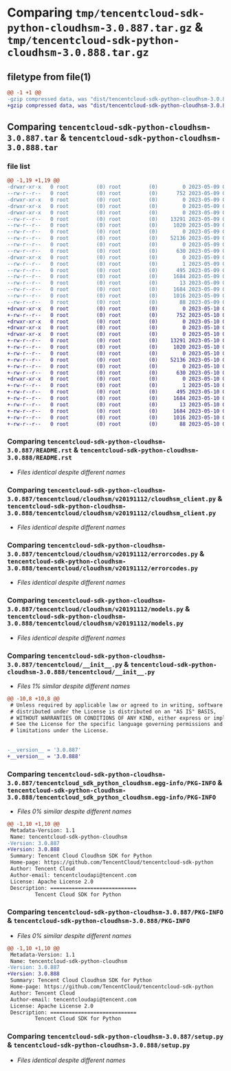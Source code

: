# Comparing `tmp/tencentcloud-sdk-python-cloudhsm-3.0.887.tar.gz` & `tmp/tencentcloud-sdk-python-cloudhsm-3.0.888.tar.gz`

## filetype from file(1)

```diff
@@ -1 +1 @@
-gzip compressed data, was "dist/tencentcloud-sdk-python-cloudhsm-3.0.887.tar", last modified: Tue May  9 02:36:53 2023, max compression
+gzip compressed data, was "dist/tencentcloud-sdk-python-cloudhsm-3.0.888.tar", last modified: Wed May 10 02:01:31 2023, max compression
```

## Comparing `tencentcloud-sdk-python-cloudhsm-3.0.887.tar` & `tencentcloud-sdk-python-cloudhsm-3.0.888.tar`

### file list

```diff
@@ -1,19 +1,19 @@
-drwxr-xr-x   0 root         (0) root         (0)        0 2023-05-09 02:36:53.000000 tencentcloud-sdk-python-cloudhsm-3.0.887/
--rw-r--r--   0 root         (0) root         (0)      752 2023-05-09 02:36:53.000000 tencentcloud-sdk-python-cloudhsm-3.0.887/README.rst
-drwxr-xr-x   0 root         (0) root         (0)        0 2023-05-09 02:36:53.000000 tencentcloud-sdk-python-cloudhsm-3.0.887/tencentcloud/
-drwxr-xr-x   0 root         (0) root         (0)        0 2023-05-09 02:36:53.000000 tencentcloud-sdk-python-cloudhsm-3.0.887/tencentcloud/cloudhsm/
-drwxr-xr-x   0 root         (0) root         (0)        0 2023-05-09 02:36:53.000000 tencentcloud-sdk-python-cloudhsm-3.0.887/tencentcloud/cloudhsm/v20191112/
--rw-r--r--   0 root         (0) root         (0)    13291 2023-05-09 02:36:53.000000 tencentcloud-sdk-python-cloudhsm-3.0.887/tencentcloud/cloudhsm/v20191112/cloudhsm_client.py
--rw-r--r--   0 root         (0) root         (0)     1020 2023-05-09 02:36:53.000000 tencentcloud-sdk-python-cloudhsm-3.0.887/tencentcloud/cloudhsm/v20191112/errorcodes.py
--rw-r--r--   0 root         (0) root         (0)        0 2023-05-09 02:36:53.000000 tencentcloud-sdk-python-cloudhsm-3.0.887/tencentcloud/cloudhsm/v20191112/__init__.py
--rw-r--r--   0 root         (0) root         (0)    52136 2023-05-09 02:36:53.000000 tencentcloud-sdk-python-cloudhsm-3.0.887/tencentcloud/cloudhsm/v20191112/models.py
--rw-r--r--   0 root         (0) root         (0)        0 2023-05-09 02:36:53.000000 tencentcloud-sdk-python-cloudhsm-3.0.887/tencentcloud/cloudhsm/__init__.py
--rw-r--r--   0 root         (0) root         (0)      630 2023-05-09 02:36:53.000000 tencentcloud-sdk-python-cloudhsm-3.0.887/tencentcloud/__init__.py
-drwxr-xr-x   0 root         (0) root         (0)        0 2023-05-09 02:36:53.000000 tencentcloud-sdk-python-cloudhsm-3.0.887/tencentcloud_sdk_python_cloudhsm.egg-info/
--rw-r--r--   0 root         (0) root         (0)        1 2023-05-09 02:36:53.000000 tencentcloud-sdk-python-cloudhsm-3.0.887/tencentcloud_sdk_python_cloudhsm.egg-info/dependency_links.txt
--rw-r--r--   0 root         (0) root         (0)      495 2023-05-09 02:36:53.000000 tencentcloud-sdk-python-cloudhsm-3.0.887/tencentcloud_sdk_python_cloudhsm.egg-info/SOURCES.txt
--rw-r--r--   0 root         (0) root         (0)     1684 2023-05-09 02:36:53.000000 tencentcloud-sdk-python-cloudhsm-3.0.887/tencentcloud_sdk_python_cloudhsm.egg-info/PKG-INFO
--rw-r--r--   0 root         (0) root         (0)       13 2023-05-09 02:36:53.000000 tencentcloud-sdk-python-cloudhsm-3.0.887/tencentcloud_sdk_python_cloudhsm.egg-info/top_level.txt
--rw-r--r--   0 root         (0) root         (0)     1684 2023-05-09 02:36:53.000000 tencentcloud-sdk-python-cloudhsm-3.0.887/PKG-INFO
--rw-r--r--   0 root         (0) root         (0)     1016 2023-05-09 02:36:53.000000 tencentcloud-sdk-python-cloudhsm-3.0.887/setup.py
--rw-r--r--   0 root         (0) root         (0)       88 2023-05-09 02:36:53.000000 tencentcloud-sdk-python-cloudhsm-3.0.887/setup.cfg
+drwxr-xr-x   0 root         (0) root         (0)        0 2023-05-10 02:01:31.000000 tencentcloud-sdk-python-cloudhsm-3.0.888/
+-rw-r--r--   0 root         (0) root         (0)      752 2023-05-10 02:01:31.000000 tencentcloud-sdk-python-cloudhsm-3.0.888/README.rst
+drwxr-xr-x   0 root         (0) root         (0)        0 2023-05-10 02:01:31.000000 tencentcloud-sdk-python-cloudhsm-3.0.888/tencentcloud/
+drwxr-xr-x   0 root         (0) root         (0)        0 2023-05-10 02:01:31.000000 tencentcloud-sdk-python-cloudhsm-3.0.888/tencentcloud/cloudhsm/
+drwxr-xr-x   0 root         (0) root         (0)        0 2023-05-10 02:01:31.000000 tencentcloud-sdk-python-cloudhsm-3.0.888/tencentcloud/cloudhsm/v20191112/
+-rw-r--r--   0 root         (0) root         (0)    13291 2023-05-10 02:01:31.000000 tencentcloud-sdk-python-cloudhsm-3.0.888/tencentcloud/cloudhsm/v20191112/cloudhsm_client.py
+-rw-r--r--   0 root         (0) root         (0)     1020 2023-05-10 02:01:31.000000 tencentcloud-sdk-python-cloudhsm-3.0.888/tencentcloud/cloudhsm/v20191112/errorcodes.py
+-rw-r--r--   0 root         (0) root         (0)        0 2023-05-10 02:01:31.000000 tencentcloud-sdk-python-cloudhsm-3.0.888/tencentcloud/cloudhsm/v20191112/__init__.py
+-rw-r--r--   0 root         (0) root         (0)    52136 2023-05-10 02:01:31.000000 tencentcloud-sdk-python-cloudhsm-3.0.888/tencentcloud/cloudhsm/v20191112/models.py
+-rw-r--r--   0 root         (0) root         (0)        0 2023-05-10 02:01:31.000000 tencentcloud-sdk-python-cloudhsm-3.0.888/tencentcloud/cloudhsm/__init__.py
+-rw-r--r--   0 root         (0) root         (0)      630 2023-05-10 02:01:31.000000 tencentcloud-sdk-python-cloudhsm-3.0.888/tencentcloud/__init__.py
+drwxr-xr-x   0 root         (0) root         (0)        0 2023-05-10 02:01:31.000000 tencentcloud-sdk-python-cloudhsm-3.0.888/tencentcloud_sdk_python_cloudhsm.egg-info/
+-rw-r--r--   0 root         (0) root         (0)        1 2023-05-10 02:01:31.000000 tencentcloud-sdk-python-cloudhsm-3.0.888/tencentcloud_sdk_python_cloudhsm.egg-info/dependency_links.txt
+-rw-r--r--   0 root         (0) root         (0)      495 2023-05-10 02:01:31.000000 tencentcloud-sdk-python-cloudhsm-3.0.888/tencentcloud_sdk_python_cloudhsm.egg-info/SOURCES.txt
+-rw-r--r--   0 root         (0) root         (0)     1684 2023-05-10 02:01:31.000000 tencentcloud-sdk-python-cloudhsm-3.0.888/tencentcloud_sdk_python_cloudhsm.egg-info/PKG-INFO
+-rw-r--r--   0 root         (0) root         (0)       13 2023-05-10 02:01:31.000000 tencentcloud-sdk-python-cloudhsm-3.0.888/tencentcloud_sdk_python_cloudhsm.egg-info/top_level.txt
+-rw-r--r--   0 root         (0) root         (0)     1684 2023-05-10 02:01:31.000000 tencentcloud-sdk-python-cloudhsm-3.0.888/PKG-INFO
+-rw-r--r--   0 root         (0) root         (0)     1016 2023-05-10 02:01:31.000000 tencentcloud-sdk-python-cloudhsm-3.0.888/setup.py
+-rw-r--r--   0 root         (0) root         (0)       88 2023-05-10 02:01:31.000000 tencentcloud-sdk-python-cloudhsm-3.0.888/setup.cfg
```

### Comparing `tencentcloud-sdk-python-cloudhsm-3.0.887/README.rst` & `tencentcloud-sdk-python-cloudhsm-3.0.888/README.rst`

 * *Files identical despite different names*

### Comparing `tencentcloud-sdk-python-cloudhsm-3.0.887/tencentcloud/cloudhsm/v20191112/cloudhsm_client.py` & `tencentcloud-sdk-python-cloudhsm-3.0.888/tencentcloud/cloudhsm/v20191112/cloudhsm_client.py`

 * *Files identical despite different names*

### Comparing `tencentcloud-sdk-python-cloudhsm-3.0.887/tencentcloud/cloudhsm/v20191112/errorcodes.py` & `tencentcloud-sdk-python-cloudhsm-3.0.888/tencentcloud/cloudhsm/v20191112/errorcodes.py`

 * *Files identical despite different names*

### Comparing `tencentcloud-sdk-python-cloudhsm-3.0.887/tencentcloud/cloudhsm/v20191112/models.py` & `tencentcloud-sdk-python-cloudhsm-3.0.888/tencentcloud/cloudhsm/v20191112/models.py`

 * *Files identical despite different names*

### Comparing `tencentcloud-sdk-python-cloudhsm-3.0.887/tencentcloud/__init__.py` & `tencentcloud-sdk-python-cloudhsm-3.0.888/tencentcloud/__init__.py`

 * *Files 1% similar despite different names*

```diff
@@ -10,8 +10,8 @@
 # Unless required by applicable law or agreed to in writing, software
 # distributed under the License is distributed on an "AS IS" BASIS,
 # WITHOUT WARRANTIES OR CONDITIONS OF ANY KIND, either express or implied.
 # See the License for the specific language governing permissions and
 # limitations under the License.
 
 
-__version__ = '3.0.887'
+__version__ = '3.0.888'
```

### Comparing `tencentcloud-sdk-python-cloudhsm-3.0.887/tencentcloud_sdk_python_cloudhsm.egg-info/PKG-INFO` & `tencentcloud-sdk-python-cloudhsm-3.0.888/tencentcloud_sdk_python_cloudhsm.egg-info/PKG-INFO`

 * *Files 0% similar despite different names*

```diff
@@ -1,10 +1,10 @@
 Metadata-Version: 1.1
 Name: tencentcloud-sdk-python-cloudhsm
-Version: 3.0.887
+Version: 3.0.888
 Summary: Tencent Cloud Cloudhsm SDK for Python
 Home-page: https://github.com/TencentCloud/tencentcloud-sdk-python
 Author: Tencent Cloud
 Author-email: tencentcloudapi@tencent.com
 License: Apache License 2.0
 Description: ============================
         Tencent Cloud SDK for Python
```

### Comparing `tencentcloud-sdk-python-cloudhsm-3.0.887/PKG-INFO` & `tencentcloud-sdk-python-cloudhsm-3.0.888/PKG-INFO`

 * *Files 0% similar despite different names*

```diff
@@ -1,10 +1,10 @@
 Metadata-Version: 1.1
 Name: tencentcloud-sdk-python-cloudhsm
-Version: 3.0.887
+Version: 3.0.888
 Summary: Tencent Cloud Cloudhsm SDK for Python
 Home-page: https://github.com/TencentCloud/tencentcloud-sdk-python
 Author: Tencent Cloud
 Author-email: tencentcloudapi@tencent.com
 License: Apache License 2.0
 Description: ============================
         Tencent Cloud SDK for Python
```

### Comparing `tencentcloud-sdk-python-cloudhsm-3.0.887/setup.py` & `tencentcloud-sdk-python-cloudhsm-3.0.888/setup.py`

 * *Files identical despite different names*

